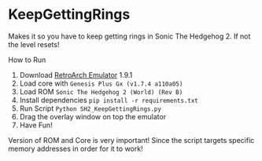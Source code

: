 # KeepGettingRings

Makes it so you have to keep getting rings in Sonic The Hedgehog 2. If not the level resets!


How to Run

1. Download [RetroArch Emulator](https://www.retroarch.com/) 1.9.1 
2. Load core with ```Genesis Plus Gx (v1.7.4 a110a05)```
3. Load ROM ```Sonic The Hedgehog 2 (World) (Rev B)```
4. Install dependencies ```pip install -r requirements.txt```
5. Run Script ```Python SH2_KeepGettingRings.py```
6. Drag the overlay window on top the emulator
7. Have Fun!

Version of ROM and Core is very important! Since the script targets specific memory addresses in order for it to work!


